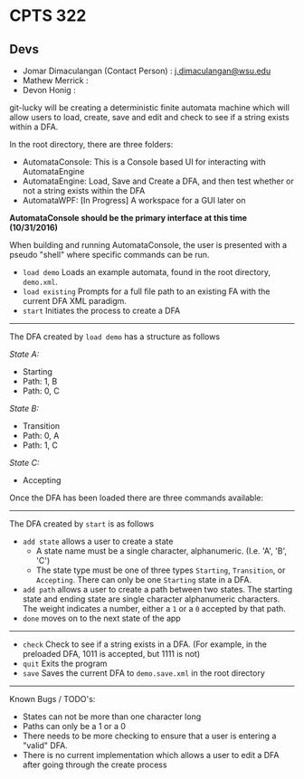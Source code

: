 # CPTS 322
## Devs
- Jomar Dimaculangan (Contact Person) : j.dimaculangan@wsu.edu
- Mathew Merrick : 
- Devon Honig : 

git-lucky will be creating a deterministic finite automata machine which will allow users to load, create, save and edit and check to see if a string exists within a DFA.

In the root directory, there are three folders:

- AutomataConsole: This is a Console based UI for interacting with AutomataEngine
- AutomataEngine: Load, Save and Create a DFA, and then test whether or not a string exists within the DFA
- AutomataWPF: [In Progress] A workspace for a GUI later on

**AutomataConsole should be the primary interface at this time (10/31/2016)**

When building and running AutomataConsole, the user is presented with a pseudo "shell" where specific commands can be run.


- ```load demo``` Loads an example automata, found in the root directory, ```demo.xml```.
- ```load existing``` Prompts for a full file path to an existing FA with the current DFA XML paradigm.
- ```start``` Initiates the process to create a DFA

---
The DFA created by ```load demo``` has a structure as follows

*State A:*
- Starting
- Path: 1, B
- Path: 0, C

*State B:*
- Transition
- Path: 0, A
- Path: 1, C

*State C:*
- Accepting

Once the DFA has been loaded there are three commands available:

---
The DFA created by ```start``` is as follows
- ```add state``` allows a user to create a state
  - A state name must be a single character, alphanumeric. (I.e. 'A', 'B', 'C')
  - The state type must be one of three types ```Starting```, ```Transition```, or ```Accepting```. There can only be one ```Starting``` state in a DFA.
- ```add path``` allows a user to create a path between two states. The starting state and ending state are single character alphanumeric characters. The weight indicates a number, either a ```1``` or a ```0``` accepted by that path. 
- ```done``` moves on to the next state of the app

---

- ```check``` Check to see if a string exists in a DFA. (For example, in the preloaded DFA, 1011 is accepted, but 1111 is not)
- ```quit``` Exits the program
- ```save``` Saves the current DFA to ```demo.save.xml``` in the root directory


---
Known Bugs / TODO's:

- States can not be more than one character long 
- Paths can only be a 1 or a 0
- There needs to be more checking to ensure that a user is entering a "valid" DFA.
- There is no current implementation which allows a user to edit a DFA after going through the create process






